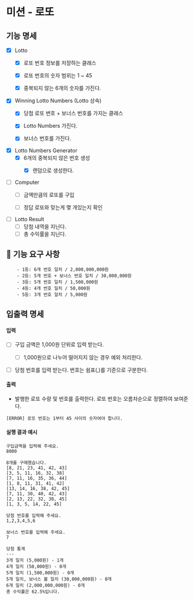 # 미션 - 로또

## 기능 명세

- [x] Lotto
    - [x] 로또 번호 정보를 저장하는 클래스
    - [x] 로또 번호의 숫자 범위는 1 ~ 45
    - [x] 중복되지 않는 6개의 숫자를 가진다.


- [x] Winning Lotto Numbers (Lotto 상속)
    - [x] 당첨 로또 번호 + 보너스 번호를 가지는 클래스
    - [x] Lotto Numbers 가진다.
    - [x] 보너스 번호를 가진다.


- [x] Lotto Numbers Generator
    - [x] 6개의 중복되지 않은 번호 생성
        - [x] 랜덤으로 생성한다.


- [ ] Computer
    - [ ] 금액만큼의 로또를 구입
    - [ ] 정답 로또와 맞는게 몇 개있는지 확인


- [ ] Lotto Result
    - [ ] 당첨 내역을 지닌다.
    - [ ] 총 수익률을 지닌다.

## 🚀 기능 요구 사항

```
    - 1등: 6개 번호 일치 / 2,000,000,000원
    - 2등: 5개 번호 + 보너스 번호 일치 / 30,000,000원
    - 3등: 5개 번호 일치 / 1,500,000원
    - 4등: 4개 번호 일치 / 50,000원
    - 5등: 3개 번호 일치 / 5,000원
```

## 입출력 명세

#### 입력

-[ ] 구입 금액은 1,000원 단위로 입력 받는다.
    - [ ] 1,000원으로 나누어 떨어지지 않는 경우 예외 처리한다.


- [ ] 당첨 번호를 입력 받는다. 번호는 쉼표(,)를 기준으로 구분한다.

#### 출력

- 발행한 로또 수량 및 번호를 출력한다. 로또 번호는 오름차순으로 정렬하여 보여준다.

```
[ERROR] 로또 번호는 1부터 45 사이의 숫자여야 합니다.
```

#### 실행 결과 예시

```
구입금액을 입력해 주세요.
8000

8개를 구매했습니다.
[8, 21, 23, 41, 42, 43] 
[3, 5, 11, 16, 32, 38] 
[7, 11, 16, 35, 36, 44] 
[1, 8, 11, 31, 41, 42] 
[13, 14, 16, 38, 42, 45] 
[7, 11, 30, 40, 42, 43] 
[2, 13, 22, 32, 38, 45] 
[1, 3, 5, 14, 22, 45]

당첨 번호를 입력해 주세요.
1,2,3,4,5,6

보너스 번호를 입력해 주세요.
7

당첨 통계
---
3개 일치 (5,000원) - 1개
4개 일치 (50,000원) - 0개
5개 일치 (1,500,000원) - 0개
5개 일치, 보너스 볼 일치 (30,000,000원) - 0개
6개 일치 (2,000,000,000원) - 0개
총 수익률은 62.5%입니다.
```